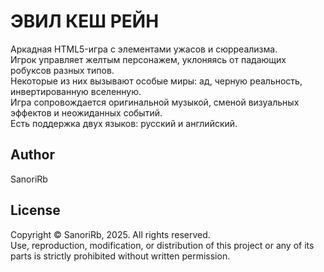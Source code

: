 # ЭВИЛ КЕШ РЕЙН

Аркадная HTML5-игра с элементами ужасов и сюрреализма.  
Игрок управляет желтым персонажем, уклоняясь от падающих робуксов разных типов.  
Некоторые из них вызывают особые миры: ад, черную реальность, инвертированную вселенную.  
Игра сопровождается оригинальной музыкой, сменой визуальных эффектов и неожиданных событий.  
Есть поддержка двух языков: русский и английский.

## Author

SanoriRb

## License

Copyright © SanoriRb, 2025. All rights reserved.  
Use, reproduction, modification, or distribution of this project or any of its parts is strictly prohibited without written permission.
